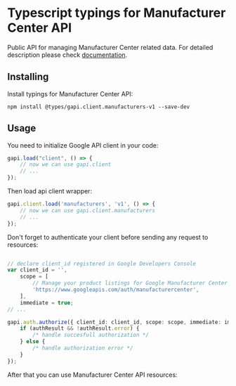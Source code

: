 # Typescript typings for Manufacturer Center API
Public API for managing Manufacturer Center related data.
For detailed description please check [documentation](https://developers.google.com/manufacturers/).

## Installing

Install typings for Manufacturer Center API:
```
npm install @types/gapi.client.manufacturers-v1 --save-dev
```

## Usage

You need to initialize Google API client in your code:
```typescript
gapi.load("client", () => { 
    // now we can use gapi.client
    // ... 
});
```

Then load api client wrapper:
```typescript
gapi.client.load('manufacturers', 'v1', () => {
    // now we can use gapi.client.manufacturers
    // ... 
});
```

Don't forget to authenticate your client before sending any request to resources:
```typescript

// declare client_id registered in Google Developers Console
var client_id = '',
    scope = [     
        // Manage your product listings for Google Manufacturer Center
        'https://www.googleapis.com/auth/manufacturercenter',
    ],
    immediate = true;
// ...

gapi.auth.authorize({ client_id: client_id, scope: scope, immediate: immediate }, authResult => {
    if (authResult && !authResult.error) {
        /* handle succesfull authorization */
    } else {
        /* handle authorization error */
    }
});            
```

After that you can use Manufacturer Center API resources:

```typescript
```